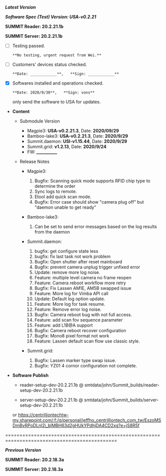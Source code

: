 



***Latest Version***

***Software Spec (Test) Version: USA-v0.2.21***

**SUMMIT Reader: 20.2.21.1b**

**SUMMIT Server: 20.2.21.1b**

* [ ] Testing passed.

      **No testing, urgent request from Wei.**

* [ ] Customers' devices status checked.

      **Date: ____________**,   **Sign: ____________**

* [x] Softwares installed and operations checked.

      **Date: 2020/9/30**,   **Sign: vons**
    only send the software to USA for updates.

*  **Content**  
    *  Submodule Version  
        *  Magpie3: **USA-v0.2.21.3**,          Date: **2020/09/29**  
        *  Bamboo-lake3: **USA-v0.2.21.3**,          Date: **2020/9/29**  
        *  Summit.daemon: **USI-v1.15.44**,          Date: **2020/9/29**  
        *  Summit.grid: **v1.2.13**,          Date: **2020/9/24**  
        *  FW: **__________**

    *  Release Notes  
        *  Magpie3:  
            1. Bugfix: Scanning quick mode supports RFID chip type to determine the order  
            2. Sync logs to remote.  
            3. Etool add quick scan mode.  
            4. Bugfix: Error case should show "camera plug off" but "daemon unable to get ready"
  
        *  Bamboo-lake3:  
            1. Can be set to send error messages based on the log results from the daemon
  
        *  Summit.daemon:  
            1. bugfix: get configure state less  
            2. bugfix: fix last task not work problem  
            3. Bugfix: Open shutter after reset mainboard  
            4. Bugfix: prevent camera unplug trigger unfixed error  
            5. Update: remove more log noise.  
            6. Feature: multiple level camera no frame reopen  
            7. Feature: Camera reboot workflow more retry  
            8. Bugfix: Fix Lassen AM1E, AM5B swapped issue  
            9. Feature: More log for Vimba API call  
            10. Update: Default log option update.  
            11. Feature: More log for task resume.  
            12. Feature: Remove error log noise.  
            13. Bugfix: Camera reboot bug with not full access.  
            14. Feature: add scan fov sequence parameter  
            15. Feature: add L1B@A support  
            16. Bugfix: Camera reboot recover configuration  
            17. Bugfix: Mono8 pixel format not work  
            18. Feature: Lassen default scan flow use classic style.
  
        *  Summit.grid:  
            1. Bugfix: Lassen marker type swap issue.  
            2. Bugfix: YZ01 4 cornor configuration not complete.
  
* **Software Publish** 

    * reader-setup-dev-20.2.21.1b @ smtdata/john/Summit_builds/reader-setup-dev-20.2.21.1b

    * server-setup-dev-20.2.21.1b @ smtdata/john/Summit_builds/server-setup-dev-20.2.21.1b

    or https://centrilliontechtw-my.sharepoint.com/:f:/g/personal/jeffho_centrilliontech_com_tw/EszoMSDmBvRPoDLnl2i_blMBH63d2gHUkYPdhjDA4CD2xg?e=jS8R5f

=============================================================================================

***Previous Version***

**SUMMIT Reader: 20.2.18.3a**

**SUMMIT Server: 20.2.18.3a**